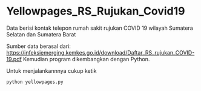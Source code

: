 # Yellowpages_RS_Rujukan_Covid19
Data berisi kontak telepon rumah sakit rujukan COVID 19 wilayah Sumatera Selatan dan Sumatera Barat

Sumber data berasal dari: https://infeksiemerging.kemkes.go.id/download/Daftar_RS_rujukan_COVID-19.pdf 
Kemudian program dikembangkan dengan Python.

Untuk menjalankannnya cukup ketik 

`python yellowpages.py`
